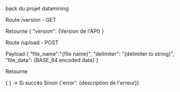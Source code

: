 back du projet datamining

Route /version - GET

Retourne 
{
    "version": {Version de l'API}
}

Route /upload - POST

Payload
{
    "file_name":"{file name}",
    "delimiter": "{delimiter to string}",
    "file_data": {BASE_64 encoded data}
}

Retourne 

{ } -> Si succès
Sinon 
{'error': {description de l'erreur}}
